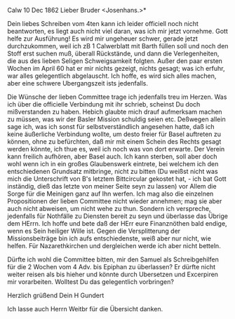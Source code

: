  Calw 10 Dec 1862
Lieber Bruder <Josenhans.>*

Dein liebes Schreiben vom 4ten kann ich leider officiell noch nicht beantworten, es liegt auch nicht viel daran, was ich mir jetzt vornehme. Gott helfe zur Ausführung! Es wird mir ungeheuer schwer, gerade jetzt durchzukommen, weil ich zB 1 Calwerblatt mit Barth füllen soll und noch den Stoff erst suchen muß, überall Rückstände, und dann die Verlegenheiten, die aus des lieben Seligen Schweigsamkeit folgten. Außer den paar ersten Wochen im April 60 hat er mir nichts gezeigt, nichts gesagt; was ich erfuhr, war alles gelegentlich abgelauscht. Ich hoffe, es wird sich alles machen, aber eine schwere Ubergangszeit ists jedenfalls.

Die Wünsche der lieben Committee trage ich jedenfalls treu im Herzen. Was ich über die officielle Verbindung mit ihr schrieb, scheinst Du doch mißverstanden zu haben. Hebich glaubte mich drauf aufmerksam machen zu müssen, was wir der Basler Mission schuldig seien etc. Deßwegen allein sage ich, was ich sonst für selbstverständlich angesehen hatte, daß ich keine äußerliche Verbindung wollte, um desto freier für Basel auftreten zu können, ohne zu befürchten, daß mir mit einem Schein des Rechts gesagt werden könnte, ich thue es, weil ich noch was von dort erwarte. Der Verein kann freilich aufhören, aber Basel auch. Ich kann sterben, soll aber doch wohl wenn ich in ein großes Glaubenswerk eintrete, bei welchem ich den entschiedenen Grundsatz mitbringe, nicht zu bitten (Du weißst nicht was mich die Unterschrift von B's letztem Bittcircular gekostet hat, - ich bat Gott inständig, dieß das letzte von meiner Seite seyn zu lassen) vor Allem die Sorge für die Meinigen ganz auf Ihn werfen. Ich mag also die einzelnen Propositionen der lieben Committee nicht wieder annehmen; mag sie aber auch nicht abweisen, um nicht wehe zu thun. Sondern ich verspreche, jedenfalls für Nothfälle zu Diensten bereit zu seyn und überlasse das Übrige dem HErrn. 
Ich hoffe und bete daß der HErr eure Finanznöthen bald endige, wenn es Sein heiliger Wille ist. Gegen die Versplitterung der Missionsbeiträge bin ich aufs entschiedenste, weiß aber nur nicht, wie helfen. Für Nazarethkirchen und dergleichen werde ich aber nicht betteln.

Dürfte ich wohl die Committee bitten, mir den Samuel als Schreibgehilfen für die 2 Wochen vom 4 Adv. bis Epiphan zu überlassen? Er dürfte nicht weiter reisen als bis hieher und könnte durch Ubersetzen und Excerpiren mir vorarbeiten. Wolltest Du das gelegentlich vorbringen?

 Herzlich grüßend
 Dein H Gundert

Ich lasse auch Herrn Weitbr für die Übersicht danken.
